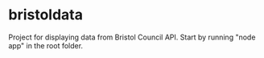 # bristoldata
Project for displaying data from Bristol Council API. Start by running "node app" in the root folder.
